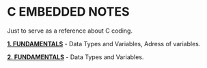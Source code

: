 # C EMBEDDED NOTES
Just to serve as a reference about C coding.

__[1. FUNDAMENTALS](1_FUNDAMENTALS/)__ - Data Types and Variables, Adress of variables.

__[2. FUNDAMENTALS](1_FUNDAMENTALS/)__ - Data Types and Variables.
